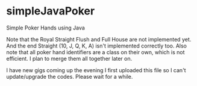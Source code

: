 # simpleJavaPoker
Simple Poker Hands using Java

Note that the Royal Straight Flush and Full House are not implemented yet.
And the end Straight (10, J, Q, K, A) isn't implemented correctly too.
Also note that all poker hand identifiers are a class on their own, which is not efficient.
I plan to merge them all together later on.

I have new gigs coming up the evening I first uploaded this file so I can't update/upgrade the codes.
Please wait for a while.
